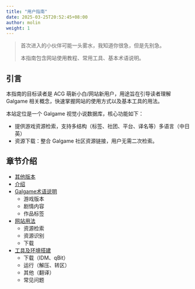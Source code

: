 ```yaml
---
title: "用户指南"
date: 2025-03-25T20:52:45+08:00
author: molin
weight: 1
---
```


> 首次进入的小伙伴可能一头雾水，我知道你很急，但是先别急。
>
> 本指南包含网站使用教程、常用工具、基本术语说明。

## 引言

本指南的目标读者是 ACG 萌新小白/网站新用户，用途旨在引导读者理解 Galgame 相关概念，快速掌握网站的使用方式以及基本工具的用法。

本站定位是一个 Galgame 视觉小说数据库，核心功能如下：
 - 提供游戏资源检索，支持多结构（标签、社团、平台、译名等）多语言（中日英）
 - 资源下载：整合 Galgame 社区资源链接，用户无需二次检索。

## 章节介绍

- [其他版本]()
- [介绍]()
- [Galgame术语说明](/docs/term_explanation/)
    - 游戏版本
    - 剧情内容
    - 作品标签
- [网站用法](/docs/net_usage/)
    - 资源检索
    - 资源识别
    - 下载
- [工具及环境搭建](/docs/build_env/)
    - 下载（IDM、qBit）
    - 运行（解压、转区）
    - 其他（翻译）
    - 常见问题

<!--more-->
